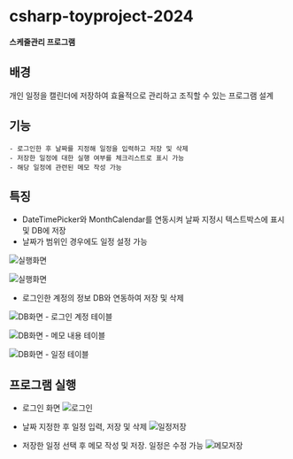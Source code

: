 # csharp-toyproject-2024

**스케줄관리 프로그램** 

## 배경
개인 일정을 캘린더에 저장하여 효율적으로 관리하고 조직할 수 있는 프로그램 설계

## 기능
    - 로그인한 후 날짜를 지정해 일정을 입력하고 저장 및 삭제 
    - 저장한 일정에 대한 실행 여부를 체크리스트로 표시 가능
    - 해당 일정에 관련된 메모 작성 가능

## 특징
- DateTimePicker와 MonthCalendar를 연동시켜 날짜 지정시 텍스트박스에 표시 및 DB에 저장
- 날짜가 범위인 경우에도 일정 설정 가능

![실행화면](https://raw.githubusercontent.com/LEUNSU/csharp-toyproject-2024/main/images/cs004.png)

![실행화면](https://raw.githubusercontent.com/LEUNSU/csharp-toyproject-2024/main/images/cs009.png)

- 로그인한 계정의 정보 DB와 연동하여 저장 및 삭제

![DB화면](https://raw.githubusercontent.com/LEUNSU/csharp-toyproject-2024/main/images/cs011.png)
    - 로그인 계정 테이블

![DB화면](https://raw.githubusercontent.com/LEUNSU/csharp-toyproject-2024/main/images/cs012.png)
    - 메모 내용 테이블

![DB화면](https://raw.githubusercontent.com/LEUNSU/csharp-toyproject-2024/main/images/cs013.png)
    - 일정 테이블 

## 프로그램 실행
- 로그인 화면
![로그인](https://raw.githubusercontent.com/LEUNSU/csharp-toyproject-2024/main/images/cs002.png)

- 날짜 지정한 후 일정 입력, 저장 및 삭제
![일정저장](https://raw.githubusercontent.com/LEUNSU/csharp-toyproject-2024/main/images/cs006.png)

- 저장한 일정 선택 후 메모 작성 및 저장. 일정은 수정 가능
![메모저장](https://raw.githubusercontent.com/LEUNSU/csharp-toyproject-2024/main/images/cs007.png)